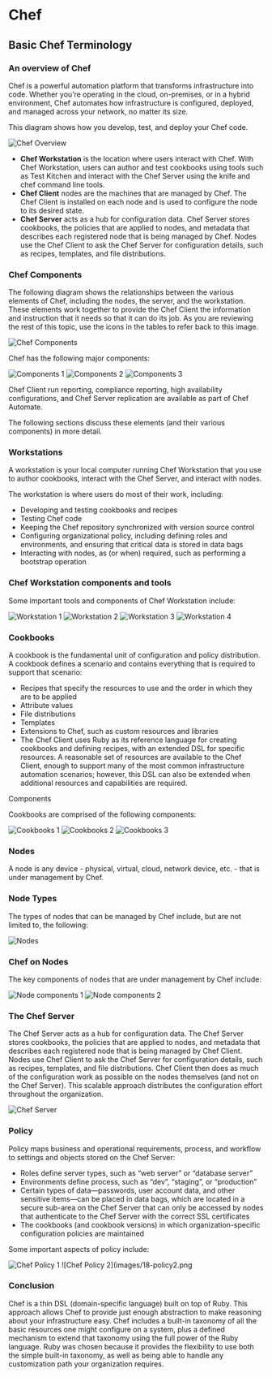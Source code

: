 # Chef

## Basic Chef Terminology

### An overview of Chef

Chef is a powerful automation platform that transforms infrastructure into code. Whether you’re operating in the cloud, on-premises, or in a hybrid environment, Chef automates how infrastructure is configured, deployed, and managed across your network, no matter its size.

This diagram shows how you develop, test, and deploy your Chef code.

![Chef Overview](images/01_chef_overview.png)

- **Chef Workstation** is the location where users interact with Chef. With Chef Workstation, users can author and test cookbooks using tools such as Test Kitchen and interact with the Chef Server using the knife and chef command line tools.
- **Chef Client** nodes are the machines that are managed by Chef. The Chef Client is installed on each node and is used to configure the node to its desired state.
- **Chef Server** acts as a hub for configuration data. Chef Server stores cookbooks, the policies that are applied to nodes, and metadata that describes each registered node that is being managed by Chef. Nodes use the Chef Client to ask the Chef Server for configuration details, such as recipes, templates, and file distributions.

### Chef Components

The following diagram shows the relationships between the various elements of Chef, including the nodes, the server, and the workstation. These elements work together to provide the Chef Client the information and instruction that it needs so that it can do its job. As you are reviewing the rest of this topic, use the icons in the tables to refer back to this image.

![Chef Components](images/02_chef_components.png)

Chef has the following major components:

![Components 1](images/03-components1.png)
![Components 2](images/04-components2.png)
![Components 3](images/05-components3.png)

Chef Client run reporting, compliance reporting, high availability configurations, and Chef Server replication are available as part of Chef Automate.

The following sections discuss these elements (and their various components) in more detail.

### Workstations

A workstation is your local computer running Chef Workstation that you use to author cookbooks, interact with the Chef Server, and interact with nodes.

The workstation is where users do most of their work, including:

- Developing and testing cookbooks and recipes
- Testing Chef code
- Keeping the Chef repository synchronized with version source control
- Configuring organizational policy, including defining roles and environments, and ensuring that critical data is stored in data bags
- Interacting with nodes, as (or when) required, such as performing a bootstrap operation

### Chef Workstation components and tools

Some important tools and components of Chef Workstation include:

![Workstation 1](images/06-workstations1.png)
![Workstation 2](images/07-workstations2.png)
![Workstation 3](images/08-workstations3.png)
![Workstation 4](images/09-workstations4.png)


### Cookbooks

A cookbook is the fundamental unit of configuration and policy distribution. A cookbook defines a scenario and contains everything that is required to support that scenario:

- Recipes that specify the resources to use and the order in which they are to be applied
- Attribute values
- File distributions
- Templates
- Extensions to Chef, such as custom resources and libraries
- The Chef Client uses Ruby as its reference language for creating cookbooks and defining recipes, with an extended DSL for specific resources. A reasonable set of resources are available to the Chef Client, enough to support many of the most common infrastructure automation scenarios; however, this DSL can also be extended when additional resources and capabilities are required.

Components

Cookbooks are comprised of the following components:

![Cookbooks 1](images/10-workstations1.png)
![Cookbooks 2](images/11-workstations2.png)
![Cookbooks 3](images/12-workstations3.png)

### Nodes

A node is any device - physical, virtual, cloud, network device, etc. - that is under management by Chef.

### Node Types

The types of nodes that can be managed by Chef include, but are not limited to, the following:

![Nodes](images/13-nodes.png)

### Chef on Nodes

The key components of nodes that are under management by Chef include:

![Node components 1](images/14-node-components1.png)
![Node components 2](images/15-node-components2.png)

### The Chef Server

The Chef Server acts as a hub for configuration data. The Chef Server stores cookbooks, the policies that are applied to nodes, and metadata that describes each registered node that is being managed by Chef Client. Nodes use Chef Client to ask the Chef Server for configuration details, such as recipes, templates, and file distributions. Chef Client then does as much of the configuration work as possible on the nodes themselves (and not on the Chef Server). This scalable approach distributes the configuration effort throughout the organization.

![Chef Server](images/16-chef-server.png)

### Policy

Policy maps business and operational requirements, process, and workflow to settings and objects stored on the Chef Server:

- Roles define server types, such as “web server” or “database server”
- Environments define process, such as “dev”, “staging”, or “production”
- Certain types of data—passwords, user account data, and other sensitive items—can be placed in data bags, which are located in a secure sub-area on the Chef Server that can only be accessed by nodes that authenticate to the Chef Server with the correct SSL certificates
- The cookbooks (and cookbook versions) in which organization-specific configuration policies are maintained

Some important aspects of policy include:

![Chef Policy 1](images/17-policy1.png)
![Chef Policy 2](images/18-policy2.png

### Conclusion

Chef is a thin DSL (domain-specific language) built on top of Ruby. This approach allows Chef to provide just enough abstraction to make reasoning about your infrastructure easy. Chef includes a built-in taxonomy of all the basic resources one might configure on a system, plus a defined mechanism to extend that taxonomy using the full power of the Ruby language. Ruby was chosen because it provides the flexibility to use both the simple built-in taxonomy, as well as being able to handle any customization path your organization requires.
